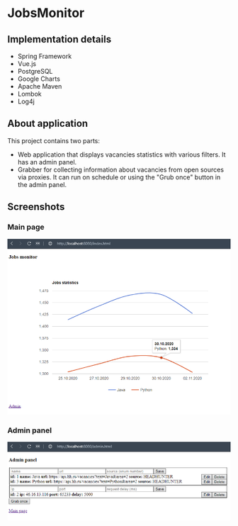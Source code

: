 # JobsMonitor

## Implementation details
* Spring Framework
* Vue.js
* PostgreSQL
* Google Charts
* Apache Maven
* Lombok
* Log4j

## About application
This project contains two parts:
* Web application that displays vacancies statistics with various filters. It has an admin panel.
* Grabber for collecting information about vacancies from open sources via proxies. It can run on schedule or using the "Grub once" button in the admin panel.

## Screenshots
### Main page
![index](index.png)

### Admin panel
![admin](admin.png)
